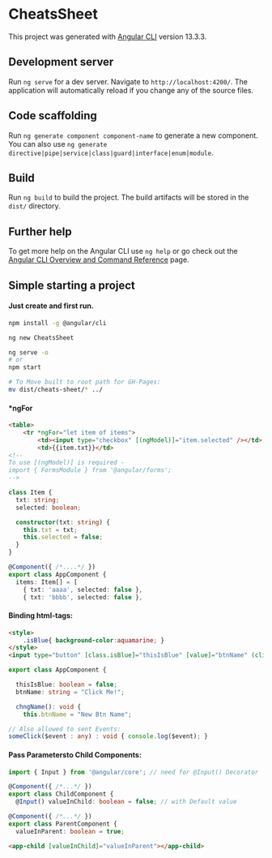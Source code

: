 # CheatsSheet

This project was generated with [Angular CLI](https://github.com/angular/angular-cli) version 13.3.3.

## Development server

Run `ng serve` for a dev server. Navigate to `http://localhost:4200/`. The application will automatically reload if you change any of the source files.

## Code scaffolding

Run `ng generate component component-name` to generate a new component. You can also use `ng generate directive|pipe|service|class|guard|interface|enum|module`.

## Build

Run `ng build` to build the project. The build artifacts will be stored in the `dist/` directory.

## Further help

To get more help on the Angular CLI use `ng help` or go check out the [Angular CLI Overview and Command Reference](https://angular.io/cli) page.

## Simple starting a project

#### Just create and first run.

```sh
npm install -g @angular/cli

ng new CheatsSheet

ng serve -o
# or
npm start

# To Move built to root path for GH-Pages:
mv dist/cheats-sheet/* ../
```

#### *ngFor

```html
<table>
    <tr *ngFor="let item of items">
        <td><input type="checkbox" [(ngModel)]="item.selected" /></td>
        <td>{{item.txt}}</td>
<!--
To use [(ngModel)] is required - 
import { FormsModule } from '@angular/forms';
-->        
```

```ts
class Item {
  txt: string;
  selected: boolean;

  constructor(txt: string) {
    this.txt = txt;
    this.selected = false;
  }
}

@Component({ /*....*/ })
export class AppComponent {
  items: Item[] = [
    { txt: 'aaaa', selected: false },
    { txt: 'bbbb', selected: false },
```

#### Binding html-tags:

```html
<style>
    .isBlue{ background-color:aquamarine; }
</style>
<input type="button" [class.isBlue]="thisIsBlue" [value]="btnName" (click)="chngName()" />
```
```ts
export class AppComponent {

  thisIsBlue: boolean = false;
  btnName: string = "Click Me!";

  chngName(): void {
    this.btnName = "New Btn Name";

// Also allowed to sent Events:
someClick($event : any) : void { console.log($event); }
```

#### Pass Parametersto Child Components:

```ts
import { Input } from '@angular/core'; // need for @Input() Decorator

@Component({ /*...*/ })
export class ChildComponent {
  @Input() valueInChild: boolean = false; // with Default value

@Component({ /*...*/ })
export class ParentComponent {
  valueInParent: boolean = true;
```
```html
<app-child [valueInChild]="valueInParent"></app-child>
```

